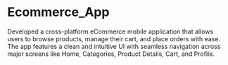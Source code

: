 # Ecommerce_App
Developed a cross-platform eCommerce mobile application that allows users to browse products, manage their cart, and place orders with ease. The app features a clean and intuitive UI with seamless navigation across major screens like Home, Categories, Product Details, Cart, and Profile.
